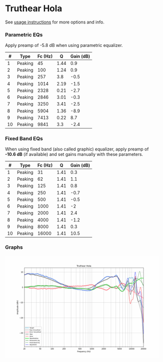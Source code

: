# Truthear Hola
See [usage instructions](https://github.com/jaakkopasanen/AutoEq#usage) for more options and info.

### Parametric EQs
Apply preamp of -5.8 dB when using parametric equalizer.

|   # | Type    |   Fc (Hz) |    Q |   Gain (dB) |
|-----|---------|-----------|------|-------------|
|   1 | Peaking |        45 | 1.44 |         0.9 |
|   2 | Peaking |       100 | 1.24 |         0.9 |
|   3 | Peaking |       257 | 3.8  |        -0.5 |
|   4 | Peaking |      1014 | 2.19 |        -1.5 |
|   5 | Peaking |      2328 | 0.21 |        -2.7 |
|   6 | Peaking |      2846 | 3.01 |        -0.3 |
|   7 | Peaking |      3250 | 3.41 |        -2.5 |
|   8 | Peaking |      5904 | 1.36 |        -8.9 |
|   9 | Peaking |      7413 | 0.22 |         8.7 |
|  10 | Peaking |      9841 | 3.3  |        -2.4 |

### Fixed Band EQs
When using fixed band (also called graphic) equalizer, apply preamp of **-10.6 dB** (if available) and set gains manually with these parameters.

|   # | Type    |   Fc (Hz) |    Q |   Gain (dB) |
|-----|---------|-----------|------|-------------|
|   1 | Peaking |        31 | 1.41 |         0.3 |
|   2 | Peaking |        62 | 1.41 |         1.1 |
|   3 | Peaking |       125 | 1.41 |         0.8 |
|   4 | Peaking |       250 | 1.41 |        -0.7 |
|   5 | Peaking |       500 | 1.41 |        -0.5 |
|   6 | Peaking |      1000 | 1.41 |        -2   |
|   7 | Peaking |      2000 | 1.41 |         2.4 |
|   8 | Peaking |      4000 | 1.41 |        -1.2 |
|   9 | Peaking |      8000 | 1.41 |         0.3 |
|  10 | Peaking |     16000 | 1.41 |        10.5 |

### Graphs
![](./Truthear%20Hola.png)
